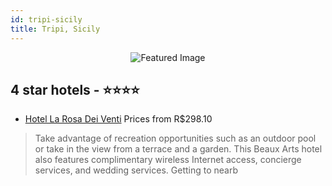 ```yaml
---
id: tripi-sicily
title: Tripi, Sicily
---
```


<center><img src="https://i.travelapi.com/hotels/5000000/4330000/4322700/4322655/50469c63_b.jpg" alt="Featured Image" /></center>


##  4 star hotels - ⭐️⭐️⭐️⭐️

-    [Hotel La Rosa Dei Venti](https://us.hurb.com/hotels/tripi/hotel-la-rosa-dei-venti-JNP-JP758869?cmp=18055) Prices from R$298.10
   > Take advantage of recreation opportunities such as an outdoor pool or take in the view from a terrace and a garden. This Beaux Arts hotel also features complimentary wireless Internet access, concierge services, and wedding services. Getting to nearb
